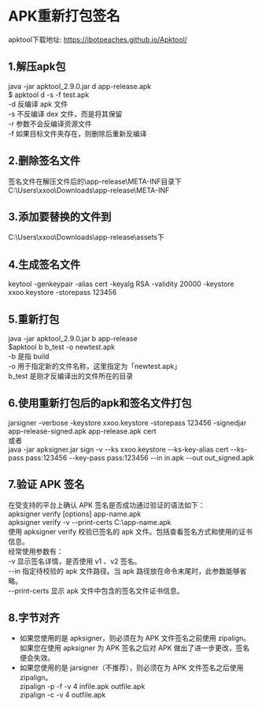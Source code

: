 # APK重新打包签名
apktool下载地址:
https://ibotpeaches.github.io/Apktool/
## 1.解压apk包
java -jar apktool_2.9.0.jar d app-release.apk  
$ apktool d -s -f test.apk  
-d 反编译 apk 文件  
-s 不反编译 dex 文件，而是将其保留  
-r 参数不会反编译资源文件  
-f 如果目标文件夹存在，则删除后重新反编译
## 2.删除签名文件
签名文件在解压文件后的\app-release\META-INF目录下 C:\Users\xxoo\Downloads\app-release\META-INF
## 3.添加要替换的文件到
C:\Users\xxoo\Downloads\app-release\assets下
## 4.生成签名文件
keytool -genkeypair -alias cert -keyalg RSA -validity 20000 -keystore xxoo.keystore -storepass 123456
## 5.重新打包
java -jar apktool_2.9.0.jar b app-release  
$apktool b b_test -o newtest.apk  
-b 是指 build  
-o 用于指定新的文件名称，这里指定为「newtest.apk」  
b_test 是刚才反编译出的文件所在的目录  
## 6.使用重新打包后的apk和签名文件打包
jarsigner -verbose -keystore xxoo.keystore -storepass 123456 -signedjar app-release-signed.apk app-release.apk cert  
或者  
java -jar apksigner.jar sign -v --ks xxoo.keystore --ks-key-alias cert --ks-pass pass:123456 --key-pass pass:123456 --in in.apk --out out_signed.apk
## 7.验证 APK 签名
在受支持的平台上确认 APK 签名是否成功通过验证的语法如下：  
apksigner verify [options] app-name.apk  
apksigner verify -v --print-certs C:\app-name.apk  
使用 apksigner verify 校验已签名的 apk 文件。包括查看签名方式和使用的证书信息。  
经常使用参数有：  
-v 显示签名详情，是否使用 v1 、v2 签名。  
--in 指定待校验的 apk 文件路径。当 apk 路径放在命令末尾时，此参数能够省略。  
--print-certs 显示 apk 文件中包含的签名文件证书信息。
## 8.字节对齐
* 如果您使用的是 apksigner，则必须在为 APK 文件签名之前使用 zipalign。如果您在使用 apksigner 为 APK 签名之后对 APK 做出了进一步更改，签名便会失效。
* 如果您使用的是 jarsigner（不推荐），则必须在为 APK 文件签名之后使用 zipalign。  
zipalign -p -f -v 4 infile.apk outfile.apk  
zipalign -c -v 4 outfile.apk
